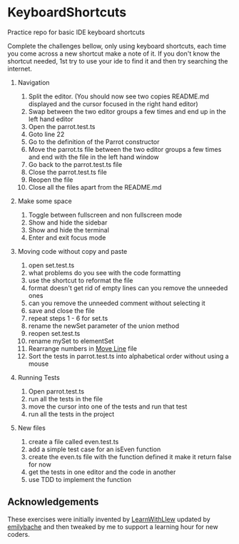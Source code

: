 # KeyboardShortcuts

Practice repo for basic IDE keyboard shortcuts

Complete the challenges bellow, only using keyboard shortcuts, each time you come across a new shortcut make a note of
it. If you don't know the shortcut needed, 1st try to use your ide to find it and then try searching the internet.

1. Navigation
    1. Split the editor. (You should now see two copies README.md displayed and the cursor focused in the right hand
       editor)
    2. Swap between the two editor groups a few times and end up in the left hand editor
    3. Open the parrot.test.ts
    4. Goto line 22
    5. Go to the definition of the Parrot constructor
    6. Move the parrot.ts file between the two editor groups a few times and end with the file in the left hand window
    7. Go back to the parrot.test.ts file
    8. Close the parrot.test.ts file
    9. Reopen the file
    10. Close all the files apart from the README.md

2. Make some space
    1. Toggle between fullscreen and non fullscreen mode
    2. Show and hide the sidebar
    3. Show and hide the terminal
    4. Enter and exit focus mode

3. Moving code without copy and paste
    1. open set.test.ts
    2. what problems do you see with the code formatting
    3. use the shortcut to reformat the file
    4. format doesn't get rid of empty lines can you remove the unneeded ones
    5. can you remove the unneeded comment without selecting it
    6. save and close the file
    7. repeat steps 1 - 6 for set.ts
    8. rename the newSet parameter of the union method
    9. reopen set.test.ts
    10. rename mySet to elementSet
    11. Rearrange numbers in [Move Line](MoveLine.md) file
    12. Sort the tests in parrot.test.ts into alphabetical order without using a mouse

4. Running Tests
    1. Open parrot.test.ts
    2. run all the tests in the file
    3. move the cursor into one of the tests and run that test
    4. run all the tests in the project

5. New files
    1. create a file called even.test.ts
    2. add a simple test case for an isEven function
    3. create the even.ts file with the function defined it make it return false for now
    4. get the tests in one editor and the code in another
    5. use TDD to implement the function

## Acknowledgements

These exercises were initially invented by [LearnWithLlew](https://github.com/LearnWithLlew/KeyboardShortcutKatas.Net)
updated by [emilybache](https://github.com/emilybache/KeyboardShortcutKatas.Net) and then tweaked by me to support a
learning hour for new coders.
